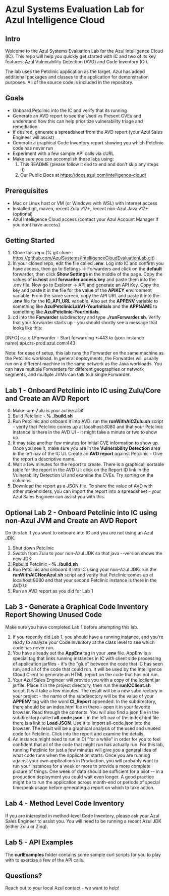 # Azul Systems Evaluation Lab for Azul Intelligence Cloud

## Intro

Welcome to the Azul Systems Evaluation Lab for the Azul Intelligence Cloud (IC). This repo will help you quickly get started with IC and two of its key features: Azul Vulnerability Detection (AVD) and Code Inventory (CI).

The lab uses the Petclinic application as the target. Azul has added additional packages and classes to the application for demonstration purposes. All of the source code is included in the repository.

## Goals

- Onboard Petclinic into the IC and verify that its running
- Generate an AVD report to see the Used vs Present CVEs and understand how this can help prioritize vulnerability triage and remediation
- If desired, generate a spreadsheet from the AVD report (your Azul Sales Engineer will assist)
- Generate a graphical Code Inventory report showing you which Petclinic code has never run
- Experiment with a few sample API calls via cURL
- Make sure you can accomplish these labs using:
    1. This README (please follow it end to end and don't skip any steps :))
    2. Our Public Docs at https://docs.azul.com/intelligence-cloud/

## Prerequisites

- Mac or Linux host or VM (or Windows with WSL) with Internet access
- Installed git, maven, recent Zulu v17+, recent non-Azul Java v17+ (optional)
- Azul Intelligence Cloud access (contact your Azul Account Manager if you dont have access)

## Getting Started

1. Clone this repo (% git clone https://github.com/AzulSystems/IntelligenceCloudEvaluationLab.git)
2. In your cloned repo, edit the file called **.env**. Log into IC and confirm you have access, then go to Settings -> Forwarders and click on the **default** forwarder, then click **Show Settings** in the middle of the page. Copy the values of **ic.host** and **forwarder.access.key** and paste them into the .env file. Now go to Explorer -> API and generate an API Key. Copy the key and paste it in the file for the value of the **APIKEY** environment variable. From the same screen, copy the API URL and paste it into the **.env** file for the **IC_API_URL** variable. Also set the **APPENV** variable to something like **AzulPetclinicLabV1-YourInitials** and the **APPNAME** to something like **AzulPetclinic-YourInitials**.
3. cd into the **Forwarder** subdirectory and type **./runForwarder.sh**. Verify that your forwarder starts up - you should shortly see a message that looks like this:

[INFO] c.a.c.f.Forwarder - Start forwarding *:443 to (your instance name).api.crs-prod.azul.com:443

Note: for ease of setup, this lab runs the Forwarder on the same machine as the Petclinic workload. In general deployments, the Forwarder will usually run on a different machine in the same network as the Java workloads. You can have multiple Forwarders for different geographies or network segments, and multiple JVMs can talk to a single Forwarder.

## Lab 1 - Onboard Petclinic into IC using Zulu/Core and Create an AVD Report

0. Make sure Zulu is your active JDK
1. Build Petclinic - **% ./build.sh** 
2. Run Petclinic and onboard it into AVD: run the **runWithAICZulu.sh** script - verify that Petclinic comes up at localhost:8080 and that your Petclinic instance is there in the AVD UI - it might take a minute or two to show up.
3. It may take another few minutes for initial CVE information to show up. Once you see it, make sure you are in the **Vulnerability Detection** area in the left nav of the IC UI. Create an **AVD report** against Petclinic - Give the report a descriptive name.
4. Wait a few minutes for the report to create. There is a graphical, sortable table for the report in the AVD UI: click on the Report ID link in the Vulnerability Detection UI and examine the CVEs. Try sorting on the columns.
5. Download the report as a JSON file. To share the value of AVD with other stakeholders, you can import the report into a spreadsheet - your Azul Sales Engineer can assist you with this.

## Optional Lab 2 - Onboard Petclinic into IC using non-Azul JVM and Create an AVD Report

Do this lab if you want to onboard into IC and you are not using an Azul JDK.

1. Shut down Petclinic
2. Switch from Zulu to your non-Azul JDK so that java --version shows the new JDK
3. Rebuild Petclinic - **% ./build.sh** 
4. Run Petclinic and onboard it into IC using your non-Azul JDK: run the **runWithAICNonAzul.sh** script and verify that Petclinic comes up at localhost:8080 and that your second Petclinic instance is there in the AVD UI
6. Run an AVD report as you did for Lab 1

## Lab 3 - Generate a Graphical Code Inventory Report Showing Unused Code

Make sure you have completed Lab 1 before attempting this lab.

1. If you recently did Lab 1, you should have a running instance, and you're ready to analyze your Code Inventory at the class level to see which code has never run.
2. You have already set the **AppEnv** tag in your **.env** file. AppEnv is a special tag that links running instances in IC with client side processing of application jarfiles - it's the "glue" between the code that IC has seen run, and all of the code that could run. It will be used by the Intelligence Cloud Client to generate an HTML report on the code that has not run. 
3. Your Azul Sales Engineer will provide you with a copy of the icclient.jar jarfile. Place it in the project directory, then run the **runICClient.sh** script. It will take a few minutes. The result will be a new subdirectory in your project - the name of the subdirectory will be the value of your **APPENV** tag with the word **CI_Report** appended. In the subdirectory, there should be an index.html file in there - open it in your favorite browser. Read through the contents. You will also find a json file in the subdirectory called **all-code.json** - in the left nav of the index.html file there is a link to **Load JSON**. Use it to import all-code.json into the browser. The result will be a graphical analysis of the used and unused code for Petclinic. Click into the report and examine the details.
4. An instance might need to run in CI "for a while" in order for you to feel confident that all of the code that might run has actually run. For this lab, running Petclinic for just a few minutes will give you a general idea of what code runs when the application starts. Once you are running against your own applications in Production, you will probably want to run your instances for a week or more to provide a more complete picture of things. One week of data should be sufficient for a pilot -- in a production deployment you could wait even longer. A good practice might be to run the application across month-end or periods of special time/peak usage before generating a report on which to take action.

## Lab 4 - Method Level Code Inventory

If you are interested in method-level Code Inventory, please ask your Azul Sales Engineer to assist you. You will need to be running a recent Azul JDK (either Zulu or Zing).

## Lab 5 - API Examples

The **curlExamples** folder contains some sample curl scripts for you to play with to exercise a few of the API calls.

## Questions?

Reach out to your local Azul contact - we want to help!


